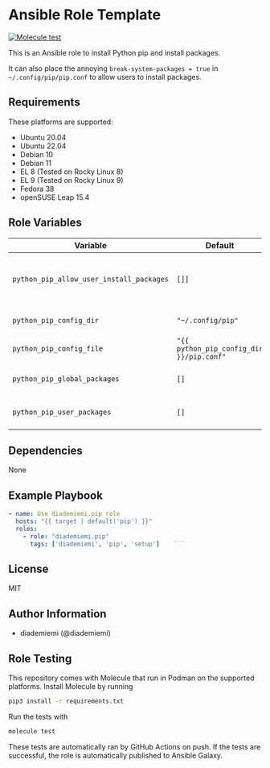 Ansible Role Template
=========

[![Molecule test](https://github.com/diademiemi/ansible_collection_diademiemi.python/actions/workflows/ansible-role-pip.yml/badge.svg)](https://github.com/diademiemi/ansible_collection_diademiemi.python/actions/workflows/ansible-role-pip.yml)

This is an Ansible role to install Python pip and install packages.

It can also place the annoying `break-system-packages = true` in `~/.config/pip/pip.conf` to allow users to install packages.

Requirements
------------
These platforms are supported:
- Ubuntu 20.04
- Ubuntu 22.04
- Debian 10
- Debian 11
- EL 8 (Tested on Rocky Linux 8)
- EL 9 (Tested on Rocky Linux 9)
- Fedora 38
- openSUSE Leap 15.4

<!--
- List hardware requirements here  
-->

Role Variables
--------------

Variable | Default | Description
--- | --- | ---
`python_pip_allow_user_install_packages` | `[]]` | Users that have the configuration to install packages that may be incompatible with the system
`python_pip_config_dir` | `"~/.config/pip"` | Directory to place `{{ python_pip_config_file }}`
`python_pip_config_file` | `"{{ python_pip_config_dir }}/pip.conf"` | File to place `break-system-packages = true`
`python_pip_global_packages` | `[]` | List of packages to install globally. Args: `name`, `version`
`python_pip_user_packages` | `[]` | List of packages to install for every user. Args: `user`, `packages`
<!--
`variable` | `default` | Variable example
`long_variable` | See [defaults/main.yml](./defaults/main.yml) | Variable referring to defaults
`distro_specific_variable` | See [vars/debian.yml](./vars/debian.yml) | Variable referring to distro-specific variables
-->

Dependencies
------------
<!-- List dependencies on other roles or criteria -->
None

Example Playbook
----------------

```yaml
- name: Use diademiemi.pip role
  hosts: "{{ target | default('pip') }}"
  roles:
    - role: "diademiemi.pip"
      tags: ['diademiemi', 'pip', 'setup']    ```

```

License
-------

MIT

Author Information
------------------

- diademiemi (@diademiemi)

Role Testing
------------

This repository comes with Molecule that run in Podman on the supported platforms.
Install Molecule by running

```bash
pip3 install -r requirements.txt
```

Run the tests with

```bash
molecule test
```

These tests are automatically ran by GitHub Actions on push. If the tests are successful, the role is automatically published to Ansible Galaxy.

